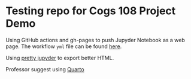 # Testing repo for Cogs 108 Project Demo

Using GitHub actions and gh-pages to push Jupyder Notebook as a web page. The workflow `yml` file can be found [here](.github/workflows/Deploy.yml).

Using [pretty jupyder](https://github.com/JanPalasek/pretty-jupyter) to export better HTML.

Professor suggest using [Quarto](https://quarto.org/)

